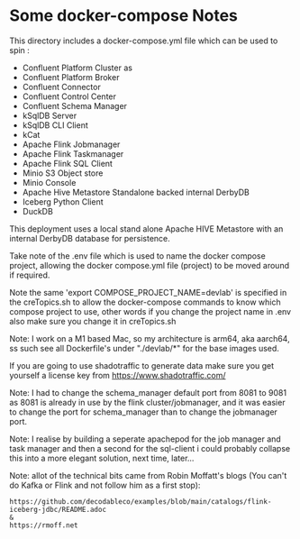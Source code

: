 # Some docker-compose Notes

This directory includes a docker-compose.yml file which can be used to spin :

- Confluent Platform Cluster as
- Confluent Platform Broker
- Confluent Connector
- Confluent Control Center
- Confluent Schema Manager
- kSqlDB Server
- kSqlDB CLI Client
- kCat
- Apache Flink Jobmanager
- Apache Flink Taskmanager
- Apache Flink SQL Client
- Minio S3 Object store
- Minio Console
- Apache Hive Metastore Standalone backed internal DerbyDB
- Iceberg Python Client
- DuckDB

This deployment uses a local stand alone Apache HIVE Metastore with an internal DerbyDB database for persistence.

Take note of the .env file which is used to name the docker compose project, allowing the docker compose.yml file (project) to be moved around if required.

Note the same 'export COMPOSE_PROJECT_NAME=devlab' is specified in the creTopics.sh to allow the docker-compose commands to know which compose project to use, other words if you change the project name in .env also make sure you change it in creTopics.sh

Note: I work on a M1 based Mac, so my architecture is arm64, aka aarch64, ss such see all Dockerfile's under "./devlab/*" for the base images used.

If you are going to use shadotraffic to generate data make sure you get yourself a license key from https://www.shadotraffic.com/

Note: I had to change the schema_manager default port from 8081 to 9081 as 8081 is already in use by the flink cluster/jobmanager, and it was easier to change the port for schema_manager than to change the jobmanager port.

Note: I realise by building a seperate apachepod for the job manager and task manager and then a second for the sql-client i could probably collapse this into a more elegant solution, next time, later...

Note: allot of the technical bits came from Robin Moffatt's blogs (You can't do Kafka or Flink and not follow him as a first stop):

    https://github.com/decodableco/examples/blob/main/catalogs/flink-iceberg-jdbc/README.adoc
    &
    https://rmoff.net

    